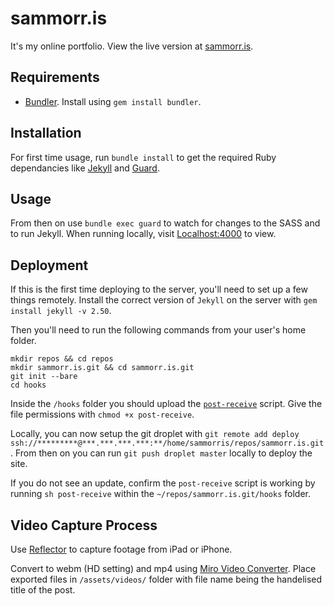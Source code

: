 sammorr.is
==========

It's my online portfolio. View the live version at [sammorr.is](http://www.sammorr.is).

## Requirements

* [Bundler](http://bundler.io). Install using `gem install bundler`.

## Installation

For first time usage, run `bundle install` to get the required Ruby dependancies like [Jekyll](https://github.com/jekyll/jekyll) and [Guard](https://github.com/guard/guard).

## Usage

From then on use `bundle exec guard` to watch for changes to the SASS and to run Jekyll. When running locally, visit [Localhost:4000](http://localhost:4000) to view.

## Deployment

If this is the first time deploying to the server, you'll need to set up a few things remotely. Install the correct version of `Jekyll` on the server with `gem install jekyll -v 2.50`.

Then you'll need to run the following commands from your user's home folder.

```
mkdir repos && cd repos
mkdir sammorr.is.git && cd sammorr.is.git
git init --bare
cd hooks
```

Inside the `/hooks` folder you should upload the [`post-receive`](https://github.com/sammorrisdesign/sammorr.is/blob/master/post-receive) script. Give the file permissions with `chmod +x post-receive`.

Locally, you can now setup the git droplet with `git remote add deploy ssh://*********@***.***.***.***:**/home/sammorris/repos/sammorr.is.git`. From then on you can run `git push droplet master` locally to deploy the site.

If you do not see an update, confirm the `post-receive` script is working by running `sh post-receive` within the `~/repos/sammorr.is.git/hooks` folder.

## Video Capture Process

Use [Reflector](http://www.airsquirrels.com/reflector/) to capture footage from iPad or iPhone.

Convert to webm (HD setting) and mp4 using [Miro Video Converter](http://www.mirovideoconverter.com/). Place exported files in `/assets/videos/` folder with file name being the handelised title of the post.